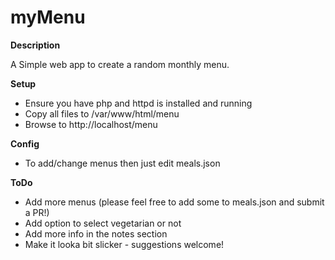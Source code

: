 # myMenu

<b>Description</b>

A Simple web app to create a random monthly menu.

<b>Setup</b>
 - Ensure you have php and httpd is installed and running
 - Copy all files to /var/www/html/menu
 - Browse to http://localhost/menu

<b>Config</b>
 - To add/change menus then just edit meals.json
 
 <b>ToDo</b>
 - Add more menus (please feel free to add some to meals.json and submit a PR!)
 - Add option to select vegetarian or not
 - Add more info in the notes section
 - Make it looka bit slicker - suggestions welcome!
 
